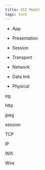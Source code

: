 ```yaml
---
title: OSI Model
tags: tech
--- 
```



* App

* Presentation 

* Session 


* Transport 

* Network 


* Data link

* Physical


eg.

http

jpeg

session 

TCP 

IP

Wifi

Wire 

